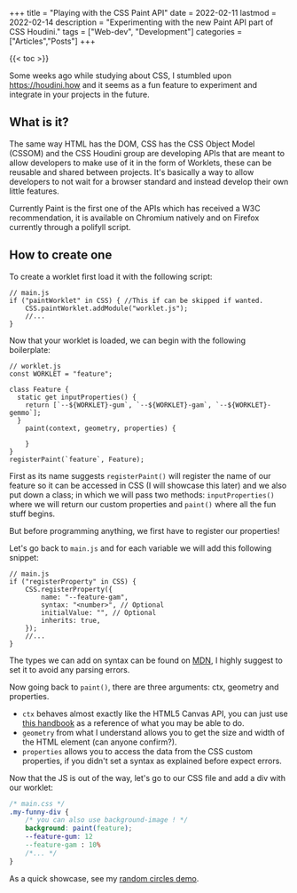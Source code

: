 +++
title = "Playing with the CSS Paint API"
date = 2022-02-11
lastmod = 2022-02-14
description = "Experimenting with the new Paint API part of CSS Houdini."
tags = ["Web-dev", "Development"]
categories = ["Articles","Posts"]
+++

{{< toc >}}

Some weeks ago while studying about CSS, I stumbled upon <https://houdini.how> and it seems as a fun feature to experiment and integrate in your projects in the
future.

## What is it?

The same way HTML has the DOM, CSS has the CSS Object Model (CSSOM) and the CSS Houdini group are developing APIs that are meant to allow developers to make use
of it in the form of Worklets, these can be reusable and shared between projects. It's basically a way to allow developers to not wait for a browser standard
and instead develop their own little features.

Currently Paint is the first one of the APIs which has received a W3C recommendation, it is available on Chromium natively and on Firefox currently through a polifyll script.

## How to create one

To create a worklet first load it with the following script:

```JS
// main.js
if ("paintWorklet" in CSS) { //This if can be skipped if wanted.
    CSS.paintWorklet.addModule("worklet.js");
    //...
}
```

Now that your worklet is loaded, we can begin with the following boilerplate:

```JS
// worklet.js
const WORKLET = "feature";

class Feature {
  static get inputProperties() {
    return [`--${WORKLET}-gum`, `--${WORKLET}-gam`, `--${WORKLET}-gemmo`];
  }
    paint(context, geometry, properties) {

    }
}
registerPaint(`feature`, Feature);
```

First as its name suggests `registerPaint()` will register the name of our feature so it can be accessed in CSS (I will showcase this later) and we also put
down a class; in which we will pass two methods: `inputProperties()` where we will return our custom properties and `paint()` where all the fun stuff begins.

But before programming anything, we first have to register our properties!

Let's go back to `main.js` and for each variable we will add this following snippet:

```JS
// main.js
if ("registerProperty" in CSS) {
    CSS.registerProperty({
        name: "--feature-gam",
        syntax: "<number>", // Optional
        initialValue: "", // Optional
        inherits: true,
    });
    //...
}
```

The types we can add on syntax can be found on [MDN](https://developer.mozilla.org/en-US/docs/Web/CSS/CSS_Values_and_Units), I highly suggest to set it to avoid
any parsing errors.

Now going back to `paint()`, there are three arguments: ctx, geometry and properties.

- `ctx` behaves almost exactly like the HTML5 Canvas API, you can just use [this handbook](https://bucephalus.org/text/CanvasHandbook/CanvasHandbook.html) as a
  reference of what you may be able to do.
- `geometry` from what I understand allows you to get the size and width of the HTML element (can anyone confirm?).
- `properties` allows you to access the data from the CSS custom properties, if you didn't set a syntax as explained before expect errors.

Now that the JS is out of the way, let's go to our CSS file and add a div with our worklet:

```CSS
/* main.css */
.my-funny-div {
    /* you can also use background-image ! */
    background: paint(feature);
    --feature-gum: 12
    --feature-gam : 10%
    /*... */
}
```

As a quick showcase, see my [random circles demo](https://css-paint-circles.netlify.app/).
